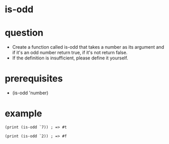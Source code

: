 # is-odd

# question
- Create a function called is-odd that takes a number as its argument and if it's an odd number return true, if it's not return false.
- If the definition is insufficient, please define it yourself.

# prerequisites

- (is-odd 'number)

# example

```
(print (is-odd `7)) ; => #t

(print (is-odd `2)) ; => #f
```